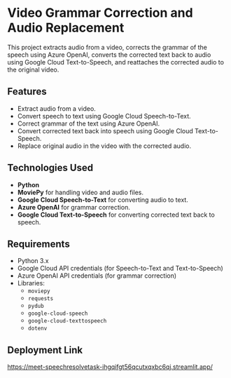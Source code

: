 # Video Grammar Correction and Audio Replacement

This project extracts audio from a video, corrects the grammar of the speech using Azure OpenAI, converts the corrected text back to audio using Google Cloud Text-to-Speech, and reattaches the corrected audio to the original video.

## Features

- Extract audio from a video.
- Convert speech to text using Google Cloud Speech-to-Text.
- Correct grammar of the text using Azure OpenAI.
- Convert corrected text back into speech using Google Cloud Text-to-Speech.
- Replace original audio in the video with the corrected audio.

## Technologies Used

- **Python**
- **MoviePy** for handling video and audio files.
- **Google Cloud Speech-to-Text** for converting audio to text.
- **Azure OpenAI** for grammar correction.
- **Google Cloud Text-to-Speech** for converting corrected text back to speech.

## Requirements

- Python 3.x
- Google Cloud API credentials (for Speech-to-Text and Text-to-Speech)
- Azure OpenAI API credentials (for grammar correction)
- Libraries: 
  - `moviepy`
  - `requests`
  - `pydub`
  - `google-cloud-speech`
  - `google-cloud-texttospeech`
  - `dotenv`
 
## Deployment Link
  https://meet-speechresolvetask-ihgqifgt56qcutxqxbc6qj.streamlit.app/

